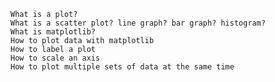
    What is a plot?
    What is a scatter plot? line graph? bar graph? histogram?
    What is matplotlib?
    How to plot data with matplotlib
    How to label a plot
    How to scale an axis
    How to plot multiple sets of data at the same time
